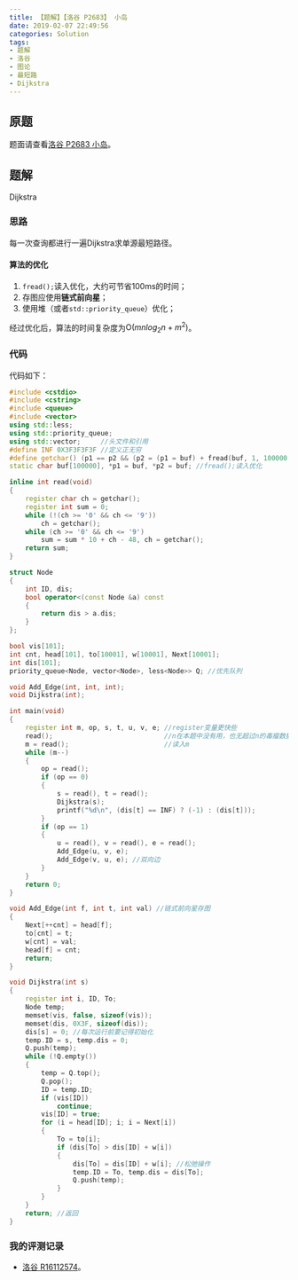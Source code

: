 ```yaml
---
title: 【题解】【洛谷 P2683】 小岛
date: 2019-02-07 22:49:56
categories: Solution
tags:
- 题解
- 洛谷
- 图论
- 最短路
- Dijkstra
---
```


## 原题

题面请查看[洛谷 P2683 小岛](https://www.luogu.org/problemnew/show/P2683)。

## 题解

$\text{Dijkstra}$

<!-- more -->

### 思路

每一次查询都进行一遍$\text{Dijkstra}$求单源最短路径。

#### 算法的优化

1. `fread();`读入优化，大约可节省$100\text{ms}$的时间；
2. 存图应使用**链式前向星**；
3. 使用堆（或者`std::priority_queue`）优化；

经过优化后，算法的时间复杂度为$\text{O}(mnlog_{2}n+m^{2})$。

### 代码

代码如下：

```cpp
#include <cstdio>
#include <cstring>
#include <queue>
#include <vector>
using std::less;
using std::priority_queue;
using std::vector;     //头文件和引用
#define INF 0X3F3F3F3F //定义正无穷
#define getchar() (p1 == p2 && (p2 = (p1 = buf) + fread(buf, 1, 100000, stdin), p1 == p2) ? EOF : *p1++)
static char buf[100000], *p1 = buf, *p2 = buf; //fread();读入优化

inline int read(void)
{
    register char ch = getchar();
    register int sum = 0;
    while (!(ch >= '0' && ch <= '9'))
        ch = getchar();
    while (ch >= '0' && ch <= '9')
        sum = sum * 10 + ch - 48, ch = getchar();
    return sum;
}

struct Node
{
    int ID, dis;
    bool operator<(const Node &a) const
    {
        return dis > a.dis;
    }
};

bool vis[101];
int cnt, head[101], to[10001], w[10001], Next[10001];
int dis[101];
priority_queue<Node, vector<Node>, less<Node>> Q; //优先队列

void Add_Edge(int, int, int);
void Dijkstra(int);

int main(void)
{
    register int m, op, s, t, u, v, e; //register变量更快些
    read();                            //n在本题中没有用，也无超过n的毒瘤数据，无需读入
    m = read();                        //读入m
    while (m--)
    {
        op = read();
        if (op == 0)
        {
            s = read(), t = read();
            Dijkstra(s);
            printf("%d\n", (dis[t] == INF) ? (-1) : (dis[t]));
        }
        if (op == 1)
        {
            u = read(), v = read(), e = read();
            Add_Edge(u, v, e);
            Add_Edge(v, u, e); //双向边
        }
    }
    return 0;
}

void Add_Edge(int f, int t, int val) //链式前向星存图
{
    Next[++cnt] = head[f];
    to[cnt] = t;
    w[cnt] = val;
    head[f] = cnt;
    return;
}

void Dijkstra(int s)
{
    register int i, ID, To;
    Node temp;
    memset(vis, false, sizeof(vis));
    memset(dis, 0X3F, sizeof(dis));
    dis[s] = 0; //每次运行前要记得初始化
    temp.ID = s, temp.dis = 0;
    Q.push(temp);
    while (!Q.empty())
    {
        temp = Q.top();
        Q.pop();
        ID = temp.ID;
        if (vis[ID])
            continue;
        vis[ID] = true;
        for (i = head[ID]; i; i = Next[i])
        {
            To = to[i];
            if (dis[To] > dis[ID] + w[i])
            {
                dis[To] = dis[ID] + w[i]; //松弛操作
                temp.ID = To, temp.dis = dis[To];
                Q.push(temp);
            }
        }
    }
    return; //返回
}
```

### 我的评测记录

- [洛谷 R16112574](https://www.luogu.org/recordnew/show/16112574)。
